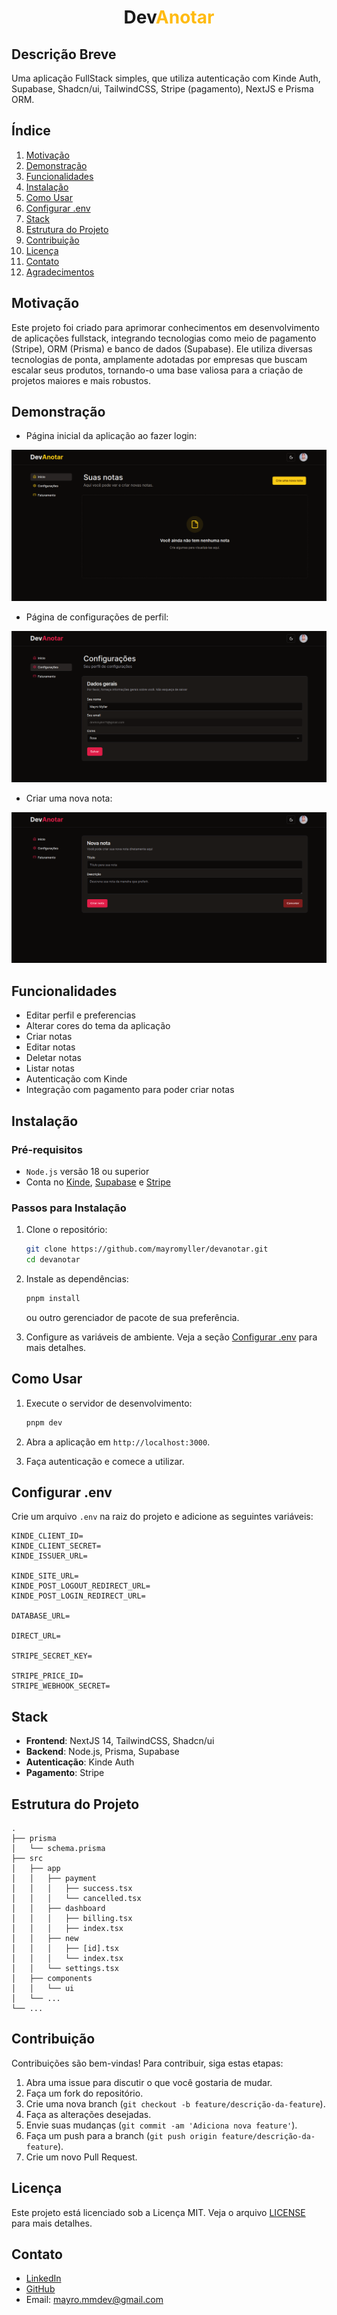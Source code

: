 <h1 align="center">
	<span>
    Dev<span style="color:#fb1">Anotar</span>
  </span>
  <br />
</h1>

## Descrição Breve

Uma aplicação FullStack simples, que utiliza autenticação com Kinde Auth, Supabase, Shadcn/ui, TailwindCSS, Stripe (pagamento), NextJS e Prisma ORM.

## Índice

1. [Motivação](#motivação)
2. [Demonstração](#demonstração)
3. [Funcionalidades](#funcionalidades)
4. [Instalação](#instalação)
5. [Como Usar](#como-usar)
6. [Configurar .env](#configurar-env)
7. [Stack](#stack)
8. [Estrutura do Projeto](#estrutura-do-projeto)
9. [Contribuição](#contribuição)
10. [Licença](#licença)
11. [Contato](#contato)
12. [Agradecimentos](#agradecimentos)

## Motivação

Este projeto foi criado para aprimorar conhecimentos em desenvolvimento de aplicações fullstack, integrando tecnologias como meio de pagamento (Stripe), ORM (Prisma) e banco de dados (Supabase). Ele utiliza diversas tecnologias de ponta, amplamente adotadas por empresas que buscam escalar seus produtos, tornando-o uma base valiosa para a criação de projetos maiores e mais robustos.

## Demonstração

- Página inicial da aplicação ao fazer login:

<img src="./src/assets/dashboard.png" />

- Página de configurações de perfil:

<img src="./src/assets/settings.png" />

- Criar uma nova nota:

<img src="./src/assets/create-note.png" />

## Funcionalidades

- Editar perfil e preferencias
- Alterar cores do tema da aplicação
- Criar notas
- Editar notas
- Deletar notas
- Listar notas
- Autenticação com Kinde
- Integração com pagamento para poder criar notas

## Instalação

### Pré-requisitos

- `Node.js` versão 18 ou superior
- Conta no [Kinde](https://kinde.com/), [Supabase](https://supabase.com/) e [Stripe](https://stripe.com/br)

### Passos para Instalação

1. Clone o repositório:

   ```bash
   git clone https://github.com/mayromyller/devanotar.git
   cd devanotar
   ```

2. Instale as dependências:

   ```bash
   pnpm install
   ```

   ou outro gerenciador de pacote de sua preferência.

3. Configure as variáveis de ambiente. Veja a seção [Configurar .env](#configurar-env) para mais detalhes.

## Como Usar

1. Execute o servidor de desenvolvimento:

   ```bash
   pnpm dev
   ```

2. Abra a aplicação em `http://localhost:3000`.

3. Faça autenticação e comece a utilizar.

## Configurar .env

Crie um arquivo `.env` na raiz do projeto e adicione as seguintes variáveis:

```env
KINDE_CLIENT_ID=
KINDE_CLIENT_SECRET=
KINDE_ISSUER_URL=

KINDE_SITE_URL=
KINDE_POST_LOGOUT_REDIRECT_URL=
KINDE_POST_LOGIN_REDIRECT_URL=

DATABASE_URL=

DIRECT_URL=

STRIPE_SECRET_KEY=

STRIPE_PRICE_ID=
STRIPE_WEBHOOK_SECRET=
```

## Stack

- **Frontend**: NextJS 14, TailwindCSS, Shadcn/ui
- **Backend**: Node.js, Prisma, Supabase
- **Autenticação**: Kinde Auth
- **Pagamento**: Stripe

## Estrutura do Projeto

```
.
├── prisma
│   └── schema.prisma
├── src
│   ├── app
│   │   ├── payment
│   │   │   ├── success.tsx
│   │   │   └── cancelled.tsx
│   │   ├── dashboard
│   │   │   ├── billing.tsx
│   │   │   ├── index.tsx
│   │   ├── new
│   │   │   ├── [id].tsx
│   │   │   └── index.tsx
│   │   └── settings.tsx
│   ├── components
│   │   └── ui
│   └── ...
└── ...
```

## Contribuição

Contribuições são bem-vindas! Para contribuir, siga estas etapas:

1. Abra uma issue para discutir o que você gostaria de mudar.
2. Faça um fork do repositório.
3. Crie uma nova branch (`git checkout -b feature/descrição-da-feature`).
4. Faça as alterações desejadas.
5. Envie suas mudanças (`git commit -am 'Adiciona nova feature'`).
6. Faça um push para a branch (`git push origin feature/descrição-da-feature`).
7. Crie um novo Pull Request.

## Licença

Este projeto está licenciado sob a Licença MIT. Veja o arquivo [LICENSE](LICENSE) para mais detalhes.

## Contato

- [LinkedIn](https://www.linkedin.com/in/mayromyller/)
- [GitHub](https://github.com/mayromyller)
- Email: [mayro.mmdev@gmail.com](mailto:mayro.mmdev@gmail.com)

